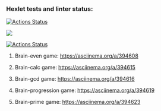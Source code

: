 ### Hexlet tests and linter status:
[![Actions Status](https://github.com/Katyakov-777/frontend-project-lvl1/workflows/hexlet-check/badge.svg)](https://github.com/Katyakov-777/frontend-project-lvl1/actions)

<a href="https://codeclimate.com/github/Katyakov-777/frontend-project-lvl1/maintainability"><img src="https://api.codeclimate.com/v1/badges/7b04cb11b31b865ccf4a/maintainability" /></a>

[![Actions Status](https://github.com/Katyakov-777/frontend-project-lvl1/actions/workflows/eslint.yml/badge.svg)](https://github.com/Katyakov-777/frontend-project-lvl1/actions)

1. Brain-even game:
https://asciinema.org/a/394608

2. Brain-calc game:
https://asciinema.org/a/394615

3. Brain-gcd game:
https://asciinema.org/a/394616

4. Brain-progression game:
https://asciinema.org/a/394619

5. Brain-prime game:
https://asciinema.org/a/394623
